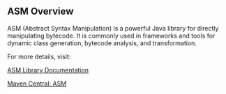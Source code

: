 ## ASM Overview

ASM (Abstract Syntax Manipulation) is a powerful Java library for directly manipulating bytecode. It is commonly used in frameworks and tools for dynamic class generation, bytecode analysis, and transformation.

For more details, visit:

[ASM Library Documentation](https://asm.ow2.io/)

[Maven Central: ASM](https://central.sonatype.com/artifact/org.ow2.asm/asm)
